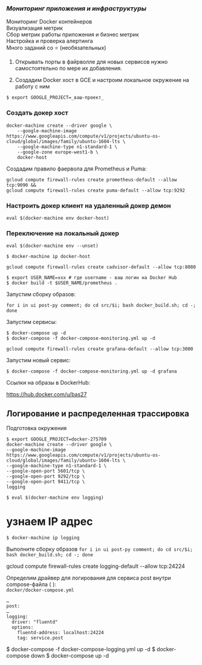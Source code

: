 ### _Мониторинг приложения и инфраструктуры_

Мониторинг Docker контейнеров \
Визуализация метрик \
Сбор метрик работы приложения и бизнес метрик \
Настройка и проверка алертинга \
Много заданий со ⭐ (необязательных)


1. Открывать порты в файрволле для новых сервисов нужно самостоятельно по мере их добавления.

2. Создадим Docker хост в GCE и настроим локальное окружение на работу с ним

`$ export GOOGLE_PROJECT=_ваш-проект_`

### Создать докер хост
```
docker-machine create --driver google \
    --google-machine-image https://www.googleapis.com/compute/v1/projects/ubuntu-os-cloud/global/images/family/ubuntu-1604-lts \
    --google-machine-type n1-standard-1 \
    --google-zone europe-west1-b \
    docker-host
```

Создадим правило фаервола для Prometheus и Puma:

```
gcloud compute firewall-rules create prometheus-default --allow tcp:9090 &&
gcloud compute firewall-rules create puma-default --allow tcp:9292
```

### Настроить докер клиент на удаленный докер демон
`eval $(docker-machine env docker-host)`

### Переключение на локальный докер

`eval $(docker-machine env --unset)`

`$ docker-machine ip docker-host`

`gcloud compute firewall-rules create cadvisor-default --allow tcp:8080`
```
$ export USER_NAME=xxx # где username - ваш логин на Docker Hub
$ docker build -t $USER_NAME/prometheus .
```
Запустим сборку образов:

`for i in ui post-py comment; do cd src/$i; bash docker_build.sh; cd -; done`

Запустим сервисы:
```
$ docker-compose up -d
$ docker-compose -f docker-compose-monitoring.yml up -d
```
`gcloud compute firewall-rules create grafana-default --allow tcp:3000`

Запустим новый сервис:

`$ docker-compose -f docker-compose-monitoring.yml up -d grafana`


Ссылки на образы в DockerHub:

https://hub.docker.com/u/bas27


## Логирование и распределенная трассировка

Подготовка окружения
```
$ export GOOGLE_PROJECT=docker-275709
docker-machine create --driver google \
--google-machine-image https://www.googleapis.com/compute/v1/projects/ubuntu-os-cloud/global/images/family/ubuntu-1604-lts \
--google-machine-type n1-standard-1 \
--google-open-port 5601/tcp \
--google-open-port 9292/tcp \
--google-open-port 9411/tcp \
logging
```
`$ eval $(docker-machine env logging)`

# узнаем IP адрес

`$ docker-machine ip logging`


Выполните сборку образов
`for i in ui post-py comment; do cd src/$i; bash docker_build.sh; cd -; done`

gcloud compute firewall-rules create logging-default --allow tcp:24224

Определим драйвер для логирования для сервиса post внутри compose-файла ( ): \
`docker/docker-compose.yml`
```
…
post:
…
logging:
  driver: "fluentd"
  options:
    fluentd-address: localhost:24224
    tag: service.post
```
$ docker-compose -f docker-compose-logging.yml up -d
$ docker-compose down
$ docker-compose up -d
